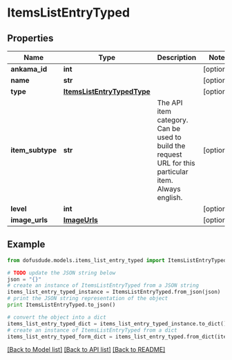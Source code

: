 # ItemsListEntryTyped


## Properties
Name | Type | Description | Notes
------------ | ------------- | ------------- | -------------
**ankama_id** | **int** |  | [optional] 
**name** | **str** |  | [optional] 
**type** | [**ItemsListEntryTypedType**](ItemsListEntryTypedType.md) |  | [optional] 
**item_subtype** | **str** | The API item category. Can be used to build the request URL for this particular item. Always english. | [optional] 
**level** | **int** |  | [optional] 
**image_urls** | [**ImageUrls**](ImageUrls.md) |  | [optional] 

## Example

```python
from dofusdude.models.items_list_entry_typed import ItemsListEntryTyped

# TODO update the JSON string below
json = "{}"
# create an instance of ItemsListEntryTyped from a JSON string
items_list_entry_typed_instance = ItemsListEntryTyped.from_json(json)
# print the JSON string representation of the object
print ItemsListEntryTyped.to_json()

# convert the object into a dict
items_list_entry_typed_dict = items_list_entry_typed_instance.to_dict()
# create an instance of ItemsListEntryTyped from a dict
items_list_entry_typed_form_dict = items_list_entry_typed.from_dict(items_list_entry_typed_dict)
```
[[Back to Model list]](../README.md#documentation-for-models) [[Back to API list]](../README.md#documentation-for-api-endpoints) [[Back to README]](../README.md)


